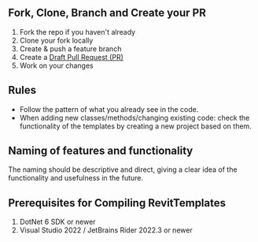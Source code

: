 ## Fork, Clone, Branch and Create your PR

1. Fork the repo if you haven't already
2. Clone your fork locally
3. Create & push a feature branch
4. Create a [Draft Pull Request (PR)](https://github.blog/2019-02-14-introducing-draft-pull-requests/)
5. Work on your changes

## Rules

- Follow the pattern of what you already see in the code.
- When adding new classes/methods/changing existing code: check the functionality of the templates by creating a new project based on them.

## Naming of features and functionality

The naming should be descriptive and direct, giving a clear idea of the functionality and usefulness in the future.

## Prerequisites for Compiling RevitTemplates

1. DotNet 6 SDK or newer
2. Visual Studio 2022 / JetBrains Rider 2022.3 or newer